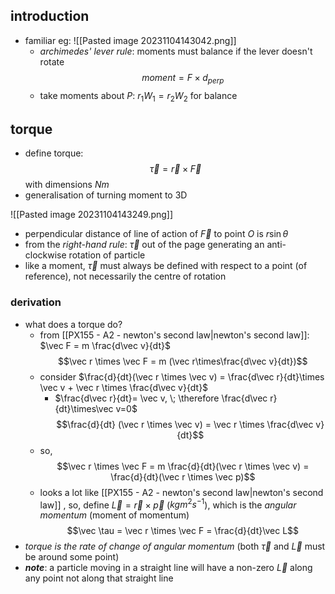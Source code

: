 ## introduction
- familiar eg: ![[Pasted image 20231104143042.png]]
	- *archimedes' lever rule*: moments must balance if the lever doesn't rotate
	 $$moment = F \times d_{perp}$$
	- take moments about $P$: $r_{1}W_{1}=r_{2}W_{2}$ for balance
## torque
-  define torque: $$\vec \tau = \vec r \times \vec F$$with dimensions $Nm$	
- generalisation of turning moment to 3D

![[Pasted image 20231104143249.png]]
- perpendicular distance of line of action of $\vec F$ to point $O$ is $r\sin\theta$
- from the *right-hand rule*: $\vec\tau$ out of the page generating an anti-clockwise rotation of particle
- like a moment, $\vec \tau$ must always be defined with respect to a point (of reference), not necessarily the centre of rotation

### derivation
- what does a torque do?
	- from [[PX155 - A2 - newton's second law|newton's second law]]: $\vec F = m \frac{d\vec v}{dt}$
	$$\vec r \times \vec F = m (\vec r\times\frac{d\vec v}{dt})$$
	- consider $\frac{d}{dt}(\vec r \times \vec v) = \frac{d\vec r}{dt}\times \vec v + \vec r \times \frac{d\vec v}{dt}$
		- $\frac{d\vec r}{dt}= \vec v, \; \therefore \frac{d\vec r}{dt}\times\vec v=0$
	$$\frac{d}{dt} (\vec r \times \vec v) = \vec r \times \frac{d\vec v}{dt}$$
	- so, $$\vec r \times \vec F = m \frac{d}{dt}(\vec r \times \vec v) = \frac{d}{dt}(\vec r \times \vec p)$$
	- looks a lot like [[PX155 - A2 - newton's second law|newton's second law]] , so, define $\vec L = \vec r \times \vec p$ ($kgm^{2}s^{-1}$), which is the *angular momentum* (moment of momentum)
	$$\vec \tau = \vec r \times \vec F = \frac{d}{dt}\vec L$$
- *torque is the rate of change of angular momentum* (both $\vec\tau$ and $\vec L$ must be around some point)
- ***note***: a particle moving in a straight line will have a non-zero $\vec L$ along any point not along that straight line